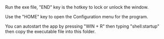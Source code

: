 Run the exe file, "END" key is the hotkey to lock or unlock the window.

Use the "HOME" key to open the Configuration menu for the program.

You can autostart the app by pressing "WIN + R" then typing "shell:startup" then copy the executable file into this folder.

